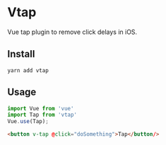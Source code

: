 # Vtap
Vue tap plugin to remove click delays in iOS.

## Install
```
yarn add vtap
```

## Usage
``` javascript
import Vue from 'vue'
import Tap from 'vtap'
Vue.use(Tap);
```

``` html
<button v-tap @click="doSomething">Tap</button/>
```
